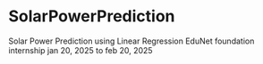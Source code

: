 # SolarPowerPrediction
Solar Power Prediction using Linear Regression 
EduNet foundation internship 
jan 20, 2025 to feb 20, 2025

